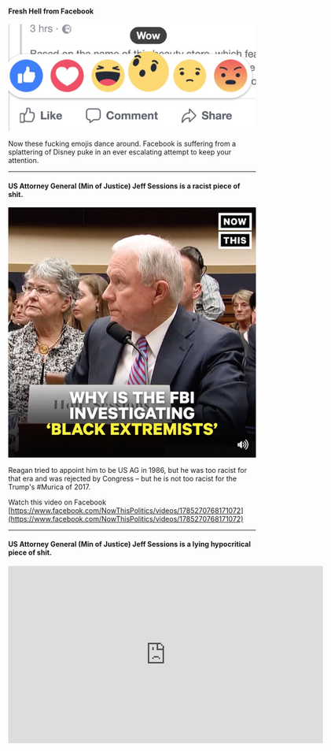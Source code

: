 #### Fresh Hell from Facebook ####

![Facebook Emojis](https://raw.githubusercontent.com/meltsintoair/jd/master/img/fbemojis.jpg)

Now these fucking emojis dance around.  Facebook is suffering from a splattering of Disney puke in an ever escalating attempt to keep your attention.

---

#### US Attorney General (Min of Justice) Jeff Sessions is a racist piece of shit. #####

![US Atty Gen Jeff Sessions](https://raw.githubusercontent.com/meltsintoair/jd/master/img/usag.sessions.jpg)

Reagan tried to appoint him to be US AG in 1986, but he was too racist for that era and was rejected by Congress – but he is not too racist for the Trump's #Murica of 2017.

Watch this video on Facebook [https://www.facebook.com/NowThisPolitics/videos/1785270768171072](https://www.facebook.com/NowThisPolitics/videos/1785270768171072)

---

#### US Attorney General (Min of Justice) Jeff Sessions is a lying hypocritical piece of shit. #####

<iframe width="640" height="360" src="https://www.youtube.com/embed/e-Qcufnu_jA" frameborder="0" gesture="media" allowfullscreen></iframe>
